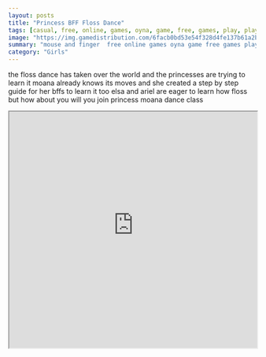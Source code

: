 ```yaml
---
layout: posts
title: "Princess BFF Floss Dance"
tags: [casual, free, online, games, oyna, game, free, games, play, play, games]
image: "https://img.gamedistribution.com/6facb0bd53e54f328d4fe137b61a2b0a-512x384.jpeg"
summary: "mouse and finger  free online games oyna game free games play play games"
category: "Girls"
---
```


the floss dance has taken over the world and the princesses are trying to learn it moana already knows its moves and she created a step by step guide for her bffs to learn it too elsa and ariel are eager to learn how floss but how about you will you join princess moana dance class

<iframe width="100%" height="480px;" src="https://html5.gamedistribution.com/6facb0bd53e54f328d4fe137b61a2b0a/"></iframe>